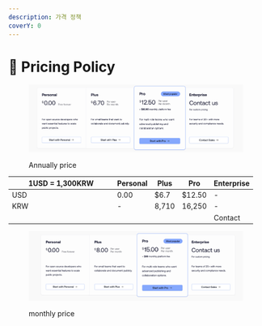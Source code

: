 ```yaml
---
description: 가격 정책
coverY: 0
---
```


# 🤖 Pricing Policy

<figure><img src="../.gitbook/assets/image (4).png" alt=""><figcaption><p>Annually price </p></figcaption></figure>

<table><thead><tr><th width="194">1USD = 1,300KRW</th><th>Personal</th><th>Plus</th><th>Pro</th><th>Enterprise</th></tr></thead><tbody><tr><td>USD</td><td>0.00</td><td>$6.7</td><td>$12.50</td><td>-</td></tr><tr><td>KRW</td><td>-</td><td>8,710</td><td>16,250</td><td>-</td></tr><tr><td></td><td></td><td></td><td></td><td>Contact</td></tr></tbody></table>



<figure><img src="../.gitbook/assets/image (2).png" alt=""><figcaption><p>monthly price </p></figcaption></figure>



